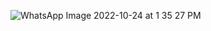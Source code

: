 ![WhatsApp Image 2022-10-24 at 1 35 27 PM](https://user-images.githubusercontent.com/71512595/197477929-471f9739-2cf3-4aef-8857-12a1424102dd.jpeg)
